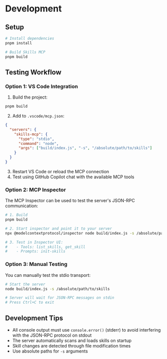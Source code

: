 # Development

## Setup

```bash
# Install dependencies
pnpm install

# Build Skills MCP
pnpm build
```

## Testing Workflow

### Option 1: VS Code Integration

1. Build the project:

```bash
pnpm build
```

2. Add to `.vscode/mcp.json`:

```json
{
  "servers": {
    "skills-mcp": {
      "type": "stdio",
      "command": "node",
      "args": ["build/index.js", "-s", "/absolute/path/to/skills"]
    }
  }
}
```

3. Restart VS Code or reload the MCP connection
4. Test using GitHub Copilot chat with the available MCP tools

### Option 2: MCP Inspector

The MCP Inspector can be used to test the server's JSON-RPC communication:

```bash
# 1. Build
pnpm build

# 2. Start inspector and point it to your server
npx @modelcontextprotocol/inspector node build/index.js -s /absolute/path/to/skills

# 3. Test in Inspector UI:
#    - Tools: list_skills, get_skill
#    - Prompts: init-skills
```

### Option 3: Manual Testing

You can manually test the stdio transport:

```bash
# Start the server
node build/index.js -s /absolute/path/to/skills

# Server will wait for JSON-RPC messages on stdin
# Press Ctrl+C to exit
```

## Development Tips

- All console output must use `console.error()` (stderr) to avoid interfering with the JSON-RPC protocol on stdout
- The server automatically scans and loads skills on startup
- Skill changes are detected through file modification times
- Use absolute paths for `-s` arguments
